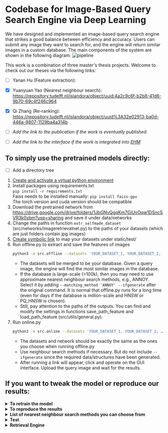 # Codebase for Image-Based Query Search Engine via Deep Learning

We have designed and implemented an image-based query search engine that strikes a good balance between efficiency and accuracy. Users can submit any image they want to search for, and the engine will return similar images in a custom database. The main components of the system are shown in the following diagram:
![pipeline](https://user-images.githubusercontent.com/76591676/181504716-76a20f35-3485-4489-8f81-1104651e2c05.png)

This work is a combination of three master's thesis projects. Welcome to check out our theses via the following links:
- [ ] Yanan Hu (Feature extraction): 
- [x] Yuanyuan Yao (Nearest neighbour search): https://repository.tudelft.nl/islandora/object/uuid:4a2c9c6f-b2b8-41d6-9b70-69c4f246c964
- [x] Qi Zhang (Re-ranking): https://repository.tudelft.nl/islandora/object/uuid%3A32e02913-ba0d-446a-9807-1129ba4a314b
- [ ] *Add the link to the publication if the work is eventually published*
- [ ] *Add the link to the interface if the work is integrated into [EHM](https://engineeringhistoricalmemory.com/Aggregators.php)*


## To simply use the pretrained models directly:
- [ ] Add a directory tree
1. [Create and activate a virtual python environment](https://docs.python.org/3/library/venv.html)
2. Install packages using requirements.txt  
   `pip install -r requirements.txt`  
   Faiss needs to be installed manually: `pip install faiss-gpu`  
   The torch version and cuda version should be compatible
3. Download the pretrained network from https://drive.google.com/drive/folders/1JbGNvQgqKm7GiUvOqw1DSncSVR3k0xbm?usp=sharing and save it under data/networks
4. Change the paths in function `extr_selfmade_dataset` (src/networks/imageretrievalnet.py) to the paths of your datasets (which are just folders contain jpg images)
5. [Create symbolic link](https://www.freecodecamp.org/news/symlink-tutorial-in-linux-how-to-create-and-remove-a-symbolic-link/) to map your datasets under static/test/
6. Run offline.py to extract and save the features of images  
   ```bash
   python3 -m src.offline --datasets 'YOUR_DATASET_1, YOUR_DATASET_2, …, YOUR_DATASET_N' --gpu '0' --network 'resnet101-solar-best.pth' --K-nearest-neighbour 100
   ```
   - The datasets will be merged to be your database. Given a query image, the engine will find the most similar images in the database.
   - If the database is large-scale (>100k), then you may need to use approximate nearest neighbour search methods, e.g., ANNOY.  Select it by adding `--matching_method 'ANNOY' --ifgenerate` after the original command. It is normal that offline.py runs for a long time (even for days if the database is million-scale and HNSW or PQ_HNSW is chosen).
   - Still, pay attention to the paths of the outputs. You can find and modify the settings in functions save_path_feature and load_path_feature (src/utils/general.py).
7. Run online.py  
   ```bash
   python3 -m src.online --datasets 'YOUR_DATASET_1, YOUR_DATASET_2, …, YOUR_DATASET_N' --gpu '0' --network 'resnet101-solar-best.pth' --K-nearest-neighbour 100
   ```
   - The datasets and network should be exactly the same as the ones you choose when running offline.py
   - Use neighbour search methods if necessary. But do not include `--ifgenerate` since the required data/structures have been generated.
   - After running a link will appear, click and operate on the GUI interface. Upload the query image and wait for the results.

## If you want to tweak the model or reproduce our results:


<details><summary><b>To retrain the model</b></summary>
<p>
If you want to retrain the model yourself, the example training script is located in src/main_train.py.  
To train the model, you should firstly make sure you have downloaded the training datasets Sfm120k or GoogleLandmarksv2 in data/train/, then you can start training by running
```bash
   python3 -m src.main_train [-h] [--training-dataset DATASET] [--no-val]
                [--test-datasets DATASETS] [--test-whiten DATASET]
                [--test-freq N] [--arch ARCH] [--pool POOL]
                [--local-whitening] [--regional] [--whitening]
                [--not-pretrained] [--loss LOSS] [--loss-margin LM]
                [--image-size N] [--neg-num N] [--query-size N]
                [--pool-size N] [--gpu-id N] [--workers N] [--epochs N]
                [--batch-size N] [--optimizer OPTIMIZER] [--lr LR] [--ld LD]
                [--soa] [--weight-decay W] [--soa-layers N] [--sos] [--lambda N] 
                [--print-freq N] [--flatten-desc]
                EXPORT_DIR
```
</p>
</details>

<details><summary><b>To reproduce the results</b></summary>
<p>
```bash
   python3 -m src.test_rOP1m
```
- Add `--include1m` if you want to include 1 million distractors. Before that download the pre-extracted feature vectors of the 1 million distractors via https://drive.google.com/file/d/1A8CEAXkMZ_o3zl1IRzQ_RSclciLhkTVY/view?usp=sharing. (Save it wherever you want, but do not forget to change the path in test_rOP1m.py)
- Add `--ifextracted` if the features of images in revisited Oxford and Paris have already been extracted.

</p>
</details>

<details><summary><b>List of nearest neighbour search methods you can choose from</b></summary>
<p>
Implementations of all nearest neighbour search methods can be found in src/utils/nnsearch.py. (Not all of them are integrated into the final system.)  
- Product Quantization (`--matching_method 'PQ'`)  
   `matching_Nano_PQ(K, embedded_features_train, embedded_features_test, dataset, N_books=16, n_bits_perbook=8, ifgenerate=True)`
- ANNOY (`--matching_method 'ANNOY'`)  
   `matching_ANNOY(K, embedded_features_train, embedded_features_test, metric, dataset, n_trees=100, ifgenerate=True)`
- Hierarchical Navigable Small World (`--matching_method 'HNSW'`)  
   `matching_HNSW(K, embedded_features_train, embedded_features_test, dataset, m=4, ef=8, ifgenerate=True)`
- Product Quantization + Hierarchical Navigable Small World (`--matching_method 'PQ_HNSW'`)  
   `matching_HNSW_NanoPQ(K, embedded_features, embedded_features_test, dataset, N_books=16, N_words=256, m=4, ef=8, ifgenerate=True)`
See the code comments for the meaning of the variables.  
Recommondation: ANNOY (efficient), HNSW (accurate), PQ+HNSW (only when memory is an issue)

</p>
</details>



<details><summary><b>Test</b></summary>
<p>
Firstly, please make sure you have downloaded the test datasets and put them under ~/data/test/.
Then you can start retrieval tests as following:


<!-- ### Testing on R-Oxford, R-Paris

```ruby
   python3 -m ~src.main_retrieve
```
You can view the automatically generated example ranking images in ~outputs/ranks/. Also, the extracted feature files are automatically saved in ~outputs/features/.
### Testing with the extra 1-million distractors
```ruby
   python3 -m ~src.extract_1m
   python3 -m ~src.test_1m
```
You can view the automatically generated example ranking images in ~outputs/ranks/. Also, the extracted feature files are automatically saved in ~outputs/features/.
### Testing on Custom
```ruby
   python3 -m ~src.test_custom
```
You can view the automatically generated example ranking images in ~outputs/ranks/. Also, the extracted feature files are automatically saved in ~outputs/features/.

### Testing on GoogleLandmarks v2 test
```ruby
   python3 -m ~src.test_GLM
```
You can view the automatically generated example ranking images in ~outputs/ranks/. Also, the extracted feature files are automatically saved in ~outputs/features/. -->

### Testing re-ranking methods
You can use three re-ranking methods (QGE, SAHA, and LoFTR) in any datasets in the following python files:
```ruby
   python3 -m ~src.test_extracted # This is an example of our pipeline. You can test any datasets with this file.
   python3 -m ~src.server   # This is our pipeline with GUI.
```
These two python files can help you to use re-ranking.  

By these files, you can test extracted features from any dataset. You can put preextracted features under this path: src/outputs/. And please unzip the file (utils_files.zip) in "src/utils/" before using.  

And please check paths in "test_extracted.py", "server.py", and "Reranking" (under "src/utils/") before using. You need to set your own paths on a Linux server or your local computer.   

The pretrained feature extraction weight: https://drive.google.com/file/d/1fylhFYW0vYIBpYts_bx4IMiIPL34V5Yb/view?usp=sharing   

You can put rhe weight under this path: src/EXPORT_DIR_QZ/resnet101-gem-w-tri/

To test re-ranking methods, you can use the following api in the aforementioned two files:

For QGE:
```ruby
QGE(ranks, qvecs, vecs, dataset, gnd, cache_dir, gnd_path2, AQE)  
```
For SAHA: 
```ruby
sift_online(query_num, qimages, sift_q_main_path, images, sift_g_main_path, ranks, dataset, gnd)  
```
For LoFTR: 
```ruby
loftr(loftr_weight_path, query_num, qimages, ranks, images, dataset, gnd)  
```
If you want to use LoFTR, you need to download the pretrained LoFTR weight from: https://github.com/zju3dv/LoFTR  
You can put the LoFTR weight under this path: src/utils/weights/  

You can find detailed annotations about how to use these re-ranking methods in Reranking.py, test_extracted.py and server.py.  

</p>
</details>
<details><summary><b>Retrieval Engine</b></summary>
<p>


</p>
</details>
